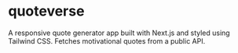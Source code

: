 # quoteverse
 A responsive quote generator app built with Next.js and styled using Tailwind CSS. Fetches motivational quotes from a public API.
